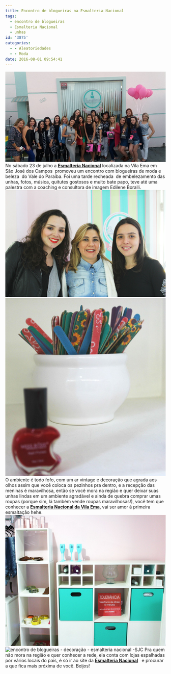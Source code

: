 ```yaml
---
title: Encontro de blogueiras na Esmalteria Nacional
tags:
  - encontro de blogueiras
  - Esmalteria Nacional
  - unhas
id: '3875'
categories:
  - - Aleatoriedades
  - - Moda
date: 2016-08-01 09:54:41
---
```


![esmalteria nacional - encontro de blogueiras](/images/2016/07/encontro-de-blogueiras.jpg) No sábado 23 de julho a [**Esmalteria Nacional**](https://www.facebook.com/esmalterianacionalsjcvilaema/) localizada na Vila Ema em São José dos Campos  promoveu um encontro com blogueiras de moda e beleza  do Vale do Paraíba. Foi uma tarde recheada  de embelezamento das unhas, fotos, música, quitutes gostosos e muito bate papo, teve até uma palestra com a coaching e consultora de imagem Edilene Boralli. ![Coletivo Blogs do VP - Encontro de blogueiras ](/images/2016/07/encontro-de-blogueiras-na-esmalteria-nacional.jpg) ![decoração esmalteria nacional vila Ema - SJC](/images/2016/07/decoração-lichas-de-unha.jpg) O ambiente é todo fofo, com um ar vintage e decoração que agrada aos olhos assim que você coloca os pezinhos pra dentro, e a recepção das meninas é maravilhosa, então se você mora na região e quer deixar suas unhas lindas em um ambiente agradável e ainda de quebra comprar umas roupas (porque sim, lá também vende roupas maravilhosas!), você tem que conhecer a [**Esmalteria Nacional da Vila Ema**](https://www.instagram.com/esmalterianacionalvema/), vai ser amor à primeira esmaltação hehe. ![esmalteria nacional - decoração vintage](/images/2016/07/decoração-da-esmalteria-nacional-SJC.jpg) ![encontro de blogueiras - decoração - esmalteria nacional -SJC](/images/2016/07/balões-cor-de-rosa.jpg) Pra quem não mora na região e quer conhecer a rede, ela conta com lojas espalhadas por vários locais do país, é só ir ao site da **[Esmalteria Nacional](http://www.esmalterianacional.com.br/)**   e procurar a que fica mais próxima de você. Beijos!
